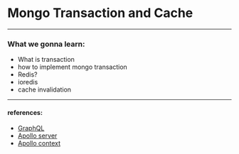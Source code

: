 # Mongo Transaction and Cache

---

### What we gonna learn:

- What is transaction
- how to implement mongo transaction
- Redis?
- ioredis
- cache invalidation

---

#### references:

- [GraphQL](https://graphql.org/)
- [Apollo server](https://www.apollographql.com/docs/apollo-server)
- [Apollo context](https://www.apollographql.com/docs/apollo-server/data/context/)
